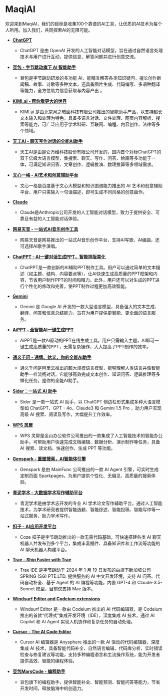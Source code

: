 # MaqiAI

欢迎来到MaqiAI，我们的目标是收集100个靠谱的AI工具，让优质的AI技术为每个人所用。加入我们，共同探索AI的无限可能。

- [**ChatGPT**](https://chatgpt.com/)
  * ChatGPT 是由 OpenAI 开发的人工智能对话模型，旨在通过自然语言处理技术与用户进行互动，提供信息、解答问题并进行创意交流。

- [**豆包 - 字节跳动旗下 AI 智能助手**](https://www.doubao.com/)
  * 豆包是字节跳动研发的多功能 AI，能精准解答各类知识疑问，擅长创作新闻稿、故事、诗歌等多种文本，还具备图片生成、代码编写、多语种翻译等能力，全方位助力信息获取与内容产出 。

- [**KIMI.ai - 帮你看更大的世界**](https://kimi.moonshot.cn/)
  * KIMI.ai 是由北京月之暗面科技有限公司推出的智能助手产品，以支持超长文本输入和处理为特色，具备多语言对话、文件处理、网页内容解析、搜索等能力，可广泛应用于学术科研、互联网、编程、内容创作、法律等多个领域。

- [**天工AI - 聊天写作对话的全能AI助手**](https://www.tiangong.cn/)
  * 天工AI是由昆仑万维科技股份有限公司开发的，国内首个对标ChatGPT的双千亿级大语言模型，集搜索、聊天、写作、问答、绘画等多功能于一体，可满足知识问答、文章创作、逻辑推演、数理推算等多领域需求。

- [**文心一格 - AI艺术和创意辅助平台**](https://yige.baidu.com/)
  * 文心一格是百度基于文心大模型和知识图谱能力推出的 AI 艺术和创意辅助平台，用户只需输入一句话描述，即可生成不同风格的创意画作。

- [**Claude**](https://claude.ai/)
  * Claude是Anthropic公司开发的人工智能对话模型，致力于提供安全、可靠且有益的人工智能对话体验。
 
- [**网易天音 - 一站式AI音乐创作工具**](https://tianyin.music.163.com/)
  * 网易天音是网易推出的一站式AI音乐创作平台，支持AI写歌、AI编曲，还可选择AI歌手演唱。

- [**ChatPPT - AI一键对话生成PPT，智能排版美化**](https://chat-ppt.com/)
  * ChatPPT是一款创新的AI辅助PPT制作工具。用户可以通过简单的文本描述（如主题、结构、内容要点等），让AI快速生成高质量的PPT框架和内容，节省用户制作PPT的时间和精力。此外，用户还可以对生成的PPT进行个性化的修改和完善，使PPT制作过程更加高效智能。

- [**Gemini**](https://gemini.google.com/)
  * Gemini 是 Google AI 开发的一款大型语言模型，具备强大的文本生成、翻译、问答和信息总结能力，旨在为用户提供更智能、更全面的语言服务。

- [**AiPPT - 全智能AI一键生成PPT**](https://www.aippt.cn/)
  * AiPPT是一款AI驱动的PPT在线生成工具。用户只需输入主题，AI即可一键生成高质量的PPT，无需复杂操作，大大提高了PPT制作的效率。

- [**通义千问 - 通情、达义，你的全能AI助手**](https://tongyi.aliyun.com/)
  * 通义千问是阿里云推出的超大规模语言模型，能够理解人类语言并像智能助手一样流畅对话。它能够高效完成文本创作、知识问答、逻辑推理等多样化任务，是你的全能AI助手。

- [**Sider：一站式 AI 助手**](https://sider.ai/)
  * Sider 是一款一站式 AI 助手，以 ChatGPT 侧边栏形式集成多种大语言模型如 ChatGPT、GPT - 4o、Claude3 和 Gemini 1.5 Pro ，助力用户实现高级 AI 搜索、阅读及写作，大幅提升工作效率。

- [**WPS 灵犀**](https://lingxi.wps.cn/)
  * WPS 灵犀是金山办公软件公司推出的一款集成了人工智能技术的智能办公助手，可帮助用户快速完成文档编辑、数据分析、演示制作等任务，具备 AI 搜索、读文档、快速创作、生成 PPT 等功能。

- [**Genspark - 重塑搜索，AI智能体引擎**](https://www.genspark.ai/)
  * Genspark 是由 MainFunc 公司推出的一款 AI Agent 引擎，可实时生成定制页面 Sparkpages，为用户提供个性化、无偏见、高质量的搜索体验。

- [**青泥学术 - 大数据学术写作辅助平台**](https://www.xueshuchuangxin.com/)
  * 青泥学术是由学术志开发的专业 AI 学术论文写作辅助平台，通过人工智能技术，为学术研究者提供智能选题、智能综述、智能投稿、智能写作等一站式服务，助力学术写作。

- [**扣子 - AI应用开发平台**](https://www.coze.cn/)
  * Coze 扣子是字节跳动推出的一款无需代码基础，可快速搭建各类 AI 聊天机器人并发布到多个平台，集成丰富插件、具备知识库和工作流等功能的 AI 聊天机器人构建平台。

- [**Trae - Ship Faster with Trae**](https://www.trae.ai/)
  * Trae IDE 是字节跳动于 2024 年 1 月 19 日发布的由旗下新加坡公司 SPRING (SG) PTE.LTD. 提供服务的 AI 中文开发环境，支持 AI 问答、代码自动补全、基于 Agent 的 AI 编程等功能，内置 GPT-4 和 Claude-3.5-Sonnet 模型，目前仅支持 Mac 版本。

- [**Windsurf Editor and Codeium extensions**](https://codeium.com/)
  * Windsurf Editor 是一款由 Codeium 推出的 AI 代码编辑器，是 Codeium 推出的首款“代理式”集成开发环境（IDE），深度集成 AI 技术，通过 AI Copilot 和 AI Agent 实现人机协作和复杂任务的自动处理。

- [**Cursor - The AI Code Editor**](https://www.cursor.com/)
  * Cursor AI 编辑器是 Anysphere 推出的一款 AI 驱动的代码编辑器，深度集成 AI 技术，具备智能代码补全、自然语言编辑、代码库分析、实时错误检查与修复建议等功能，支持多种编程语言和主流操作系统，能为开发者提供高效、智能的编程体验。

- [**豆包MarsCode - 编程助手**](https://www.marscode.cn/)
  * 豆包旗下的编程助手，提供智能补全、智能预测、智能问答等能力，节省开发时间，释放脑海中的创造力。